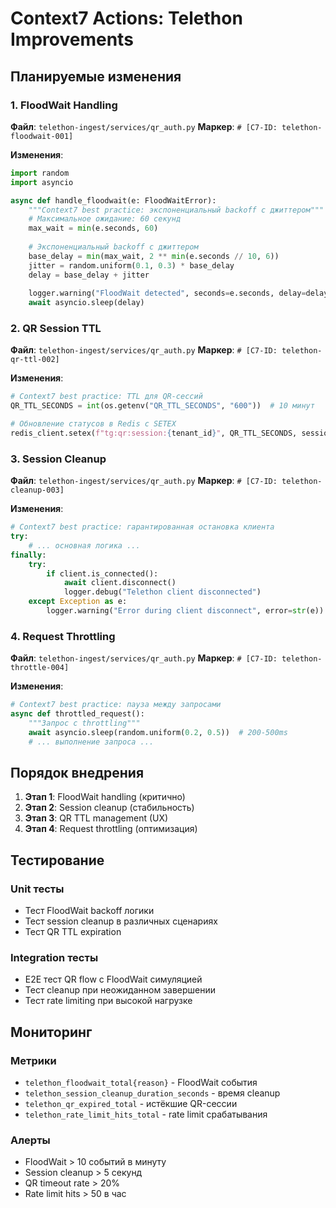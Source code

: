 # Context7 Actions: Telethon Improvements

## Планируемые изменения

### 1. FloodWait Handling
**Файл**: `telethon-ingest/services/qr_auth.py`
**Маркер**: `# [C7-ID: telethon-floodwait-001]`

**Изменения**:
```python
import random
import asyncio

async def handle_floodwait(e: FloodWaitError):
    """Context7 best practice: экспоненциальный backoff с джиттером"""
    # Максимальное ожидание: 60 секунд
    max_wait = min(e.seconds, 60)
    
    # Экспоненциальный backoff с джиттером
    base_delay = min(max_wait, 2 ** min(e.seconds // 10, 6))
    jitter = random.uniform(0.1, 0.3) * base_delay
    delay = base_delay + jitter
    
    logger.warning("FloodWait detected", seconds=e.seconds, delay=delay)
    await asyncio.sleep(delay)
```

### 2. QR Session TTL
**Файл**: `telethon-ingest/services/qr_auth.py`
**Маркер**: `# [C7-ID: telethon-qr-ttl-002]`

**Изменения**:
```python
# Context7 best practice: TTL для QR-сессий
QR_TTL_SECONDS = int(os.getenv("QR_TTL_SECONDS", "600"))  # 10 минут

# Обновление статусов в Redis с SETEX
redis_client.setex(f"tg:qr:session:{tenant_id}", QR_TTL_SECONDS, session_data)
```

### 3. Session Cleanup
**Файл**: `telethon-ingest/services/qr_auth.py`
**Маркер**: `# [C7-ID: telethon-cleanup-003]`

**Изменения**:
```python
# Context7 best practice: гарантированная остановка клиента
try:
    # ... основная логика ...
finally:
    try:
        if client.is_connected():
            await client.disconnect()
            logger.debug("Telethon client disconnected")
    except Exception as e:
        logger.warning("Error during client disconnect", error=str(e))
```

### 4. Request Throttling
**Файл**: `telethon-ingest/services/qr_auth.py`
**Маркер**: `# [C7-ID: telethon-throttle-004]`

**Изменения**:
```python
# Context7 best practice: пауза между запросами
async def throttled_request():
    """Запрос с throttling"""
    await asyncio.sleep(random.uniform(0.2, 0.5))  # 200-500ms
    # ... выполнение запроса ...
```

## Порядок внедрения

1. **Этап 1**: FloodWait handling (критично)
2. **Этап 2**: Session cleanup (стабильность)
3. **Этап 3**: QR TTL management (UX)
4. **Этап 4**: Request throttling (оптимизация)

## Тестирование

### Unit тесты
- Тест FloodWait backoff логики
- Тест session cleanup в различных сценариях
- Тест QR TTL expiration

### Integration тесты
- E2E тест QR flow с FloodWait симуляцией
- Тест cleanup при неожиданном завершении
- Тест rate limiting при высокой нагрузке

## Мониторинг

### Метрики
- `telethon_floodwait_total{reason}` - FloodWait события
- `telethon_session_cleanup_duration_seconds` - время cleanup
- `telethon_qr_expired_total` - истёкшие QR-сессии
- `telethon_rate_limit_hits_total` - rate limit срабатывания

### Алерты
- FloodWait > 10 событий в минуту
- Session cleanup > 5 секунд
- QR timeout rate > 20%
- Rate limit hits > 50 в час
